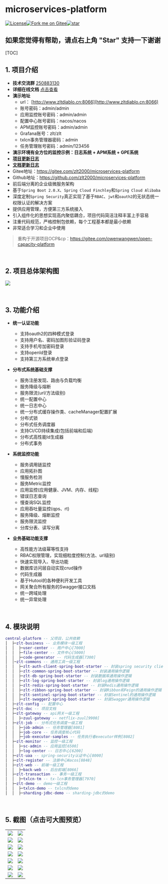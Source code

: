 # microservices-platform

[![License](https://img.shields.io/badge/license-Apache%202-4EB1BA.svg)](https://www.apache.org/licenses/LICENSE-2.0.html)<a href='https://gitee.com/zlt2000/microservices-platform'><img src='https://gitee.com/zlt2000/microservices-platform/widgets/widget_4.svg' alt='Fork me on Gitee'></img></a><a href='https://gitee.com/zlt2000/microservices-platform/stargazers'><img src='https://gitee.com/zlt2000/microservices-platform/badge/star.svg?theme=dark' alt='star'></img></a>

## 如果您觉得有帮助，请点右上角 "Star" 支持一下谢谢

[TOC]

## 1. 项目介绍

* **技术交流群** [250883130](http://shang.qq.com/wpa/qunwpa?idkey=17544199255998bda0d938fb72b08d076c40c52c9904520b76eb5eb0585da71e) 
* **详细在线文档** [点击查看](https://www.kancloud.cn/zlt2000/microservices-platform/936236)
* **演示地址**
  * url： [http://www.zltdiablo.cn:8066](http://www.zltdiablo.cn:8066)
  * 账号密码：admin/admin
  * 应用监控账号密码：admin/admin
  * 配置中心账号密码：nacos/nacos
  * APM监控账号密码：admin/admin
  * Grafana账号：zlt/zlt
  * txlcn事务管理器密码：admin
  * 任务管理账号密码：admin/123456
* **演示环境有全方位的监控示例：日志系统 + APM系统 + GPE系统**
* **[项目更新日志](https://www.kancloud.cn/zlt2000/microservices-platform/936235)**
* **[文档更新日志](https://www.kancloud.cn/zlt2000/microservices-platform/936236)**
* Gitee地址：https://gitee.com/zlt2000/microservices-platform
* Github地址：https://github.com/zlt2000/microservices-platform
* 前后端分离的企业级微服务架构
* 基于`Spring Boot 2.0.X`、`Spring Cloud Finchley`和`Spring Cloud Alibaba`
* 深度定制`Spring Security`真正实现了基于`RBAC`、`jwt`和`oauth2`的无状态统一权限认证的解决方案
* 提供应用管理，方便第三方系统接入
* 引入组件化的思想实现高内聚低耦合，项目代码简洁注释丰富上手容易
* 注重代码规范，严格控制包依赖，每个工程基本都是最小依赖
* 非常适合学习和企业中使用

> 重构于开源项目OCP&cp：https://gitee.com/owenwangwen/open-capacity-platform

&nbsp;

## 2. 项目总体架构图

![](http://processon.com/chart_image/5c7f2ad6e4b02b2ce48d6835.png?_=1554621571250)

&nbsp;

## 3. 功能介绍

* **统一认证功能**
  * 支持oauth2的四种模式登录
  * 支持用户名、密码加图形验证码登录
  * 支持手机号加密码登录
  * 支持openId登录
  * 支持第三方系统单点登录

* **分布式系统基础支撑**
  * 服务注册发现、路由与负载均衡
  * 服务降级与熔断
  * 服务限流(url/方法级别)
  * 统一配置中心
  * 统一日志中心
  * 统一分布式缓存操作类、cacheManager配置扩展
  * 分布式锁
  * 分布式任务调度器
  * 支持CI/CD持续集成(包括前端和后端)
  * 分布式高性能Id生成器
  * 分布式事务
* **系统监控功能**
  * 服务调用链监控
  * 应用拓扑图
  * 慢服务检测
  * 服务Metric监控
  * 应用监控(应用健康、JVM、内存、线程)
  * 错误日志查询
  * 慢查询SQL监控
  * 应用吞吐量监控(qps、rt)
  * 服务降级、熔断监控
  * 服务限流监控
  * 分库分表、读写分离
* **业务基础功能支撑**
  * 高性能方法级幂等性支持
  * RBAC权限管理，实现细粒度控制(方法、url级别)
  * 快速实现导入、导出功能
  * 数据库访问层自动实现crud操作
  * 代码生成器
  * 基于Hutool的各种便利开发工具
  * 网关聚合所有服务的Swagger接口文档
  * 统一跨域处理
  * 统一异常处理

&nbsp;

## 4. 模块说明

```lua
central-platform -- 父项目，公共依赖
│  ├─zlt-business -- 业务模块一级工程
│  │  ├─user-center -- 用户中心[7000]
│  │  ├─file-center -- 文件中心[5000]
│  │  ├─code-generator -- 代码生成器[7300]
│  │─zlt-commons -- 通用工具一级工程
│  │  ├─zlt-auth-client-spring-boot-starter -- 封装spring security client端的通用操作逻辑
│  │  ├─zlt-common-spring-boot-starter -- 封装通用操作逻辑
│  │  ├─zlt-db-spring-boot-starter -- 封装数据库通用操作逻辑
│  │  ├─zlt-log-spring-boot-starter -- 封装log通用操作逻辑
│  │  ├─zlt-redis-spring-boot-starter -- 封装Redis通用操作逻辑
│  │  ├─zlt-ribbon-spring-boot-starter -- 封装Ribbon和Feign的通用操作逻辑
│  │  ├─zlt-sentinel-spring-boot-starter -- 封装Sentinel的通用操作逻辑
│  │  ├─zlt-swagger2-spring-boot-starter -- 封装Swagger通用操作逻辑
│  ├─zlt-config -- 配置中心
│  ├─zlt-doc -- 项目文档
│  ├─zlt-gateway -- api网关一级工程
│  │  ├─zuul-gateway -- netflix-zuul[9900]
│  ├─zlt-job -- 分布式任务调度一级工程
│  │  ├─job-admin -- 任务管理器[8081]
│  │  ├─job-core -- 任务调度核心代码
│  │  ├─job-executor-samples -- 任务执行者executor样例[8082]
│  ├─zlt-monitor -- 监控一级工程
│  │  ├─sc-admin -- 应用监控[6500]
│  │  ├─log-center -- 日志中心[6200]
│  ├─zlt-uaa -- spring-security认证中心[8000]
│  ├─zlt-register -- 注册中心Nacos[8848]
│  ├─zlt-web -- 前端一级工程
│  │  ├─back-web -- 后台前端[8066]
│  ├─zlt-transaction -- 事务一级工程
│  │  ├─txlcn-tm -- tx-lcn事务管理器[7970]
│  ├─zlt-demo -- demo一级工程
│  │  ├─txlcn-demo -- txlcn的demo
│  │  ├─sharding-jdbc-demo -- sharding-jdbc的demo
```

&nbsp;

## 5. 截图（点击可大图预览）

<table>
	<tr>
        <td><img src="https://gitee.com/zlt2000/images/raw/master/server_metrics.png"/></td>
        <td><img src="https://gitee.com/zlt2000/images/raw/master/application_metrics.png"/></td>
    </tr>
	<tr>
        <td><img src="https://gitee.com/zlt2000/images/raw/master/持续集成2.png"/></td>
        <td><img src="https://gitee.com/zlt2000/images/raw/master/sonar结果.png"/></td>
    </tr>
    <tr>
        <td><img src="https://gitee.com/zlt2000/images/raw/master/skywalking首页.png"/></td>
        <td><img src="https://gitee.com/zlt2000/images/raw/master/skywalking应用拓扑图.png"/></td>
    </tr>
    <tr>
        <td><img src="https://gitee.com/zlt2000/images/raw/master/elk.png"/></td>
        <td><img src="https://gitee.com/zlt2000/images/raw/master/任务中心.png"/></td>
    </tr>
    <tr>
        <td><img src="https://gitee.com/zlt2000/images/raw/master/日志中心02.png"/></td>
        <td><img src="https://gitee.com/zlt2000/images/raw/master/慢查询sql.png"/></td>
    </tr>
    <tr>
        <td><img src="https://gitee.com/zlt2000/images/raw/master/应用监控01.png"/></td>
        <td><img src="https://gitee.com/zlt2000/images/raw/master/应用监控02.png"/></td>
    </tr>
    <tr>
        <td><img src="https://gitee.com/zlt2000/images/raw/master/nacos-discovery.png"/></td>
        <td><img src="https://gitee.com/zlt2000/images/raw/master/应用吞吐量监控.png"/></td>
    </tr>
</table>